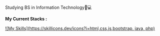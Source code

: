 Studying BS in Information Technology📝💻

**My Current Stacks :**

[![My Skills](https://skillicons.dev/icons?i=html,css,js,bootstrap, java, php)](https://skillicons.dev)
<!---
alecxander567/alecxander567 is a ✨ special ✨ repository because its `README.md` (this file) appears on your GitHub profile.
You can click the Preview link to take a look at your changes.
--->
